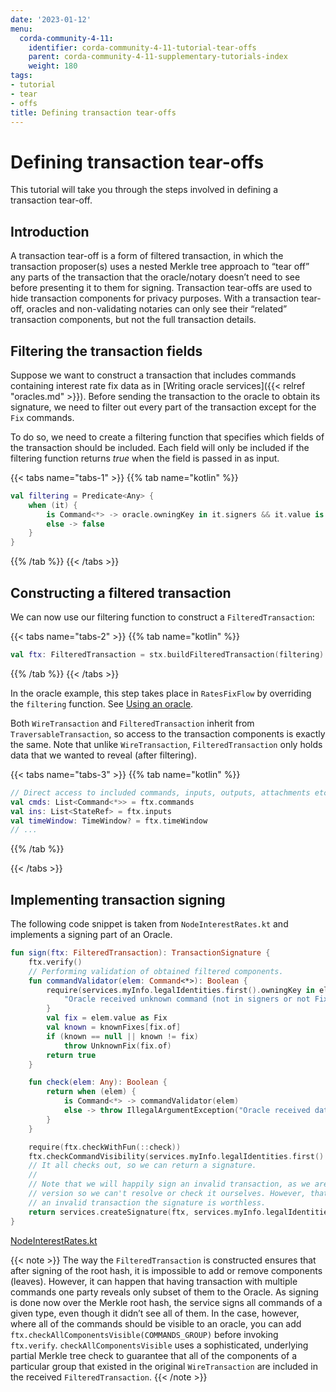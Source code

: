 ```yaml
---
date: '2023-01-12'
menu:
  corda-community-4-11:
    identifier: corda-community-4-11-tutorial-tear-offs
    parent: corda-community-4-11-supplementary-tutorials-index
    weight: 180
tags:
- tutorial
- tear
- offs
title: Defining transaction tear-offs
---
```





# Defining transaction tear-offs

This tutorial will take you through the steps involved in defining a transaction tear-off.

## Introduction

A transaction tear-off is a form of filtered transaction, in which the transaction proposer(s) uses a nested Merkle tree approach to “tear off” any parts of the transaction that the oracle/notary doesn’t need to see before presenting it to them for signing. Transaction tear-offs are used to hide transaction components for privacy purposes. With a transaction tear-off, oracles and non-validating notaries can only see their “related” transaction components, but not the full transaction details.

## Filtering the transaction fields

Suppose we want to construct a transaction that includes commands containing interest rate fix data as in
[Writing oracle services]({{< relref "oracles.md" >}}). Before sending the transaction to the oracle to obtain its signature, we need to filter out every part
of the transaction except for the `Fix` commands.

To do so, we need to create a filtering function that specifies which fields of the transaction should be included.
Each field will only be included if the filtering function returns *true* when the field is passed in as input.

{{< tabs name="tabs-1" >}}
{{% tab name="kotlin" %}}
```kotlin
val filtering = Predicate<Any> {
    when (it) {
        is Command<*> -> oracle.owningKey in it.signers && it.value is Fix
        else -> false
    }
}

```
{{% /tab %}}
{{< /tabs >}}

## Constructing a filtered transaction

We can now use our filtering function to construct a `FilteredTransaction`:

{{< tabs name="tabs-2" >}}
{{% tab name="kotlin" %}}
```kotlin
val ftx: FilteredTransaction = stx.buildFilteredTransaction(filtering)

```
{{% /tab %}}
{{< /tabs >}}

In the oracle example, this step takes place in `RatesFixFlow` by overriding the `filtering` function. See
[Using an oracle](oracles.html#using-an-oracle).

Both `WireTransaction` and `FilteredTransaction` inherit from `TraversableTransaction`, so access to the
transaction components is exactly the same. Note that unlike `WireTransaction`,
`FilteredTransaction` only holds data that we wanted to reveal (after filtering).

{{< tabs name="tabs-3" >}}
{{% tab name="kotlin" %}}
```kotlin
// Direct access to included commands, inputs, outputs, attachments etc.
val cmds: List<Command<*>> = ftx.commands
val ins: List<StateRef> = ftx.inputs
val timeWindow: TimeWindow? = ftx.timeWindow
// ...

```
{{% /tab %}}

{{< /tabs >}}

## Implementing transaction signing

The following code snippet is taken from `NodeInterestRates.kt` and implements a signing part of an Oracle.

```kotlin
fun sign(ftx: FilteredTransaction): TransactionSignature {
    ftx.verify()
    // Performing validation of obtained filtered components.
    fun commandValidator(elem: Command<*>): Boolean {
        require(services.myInfo.legalIdentities.first().owningKey in elem.signers && elem.value is Fix) {
            "Oracle received unknown command (not in signers or not Fix)."
        }
        val fix = elem.value as Fix
        val known = knownFixes[fix.of]
        if (known == null || known != fix)
            throw UnknownFix(fix.of)
        return true
    }

    fun check(elem: Any): Boolean {
        return when (elem) {
            is Command<*> -> commandValidator(elem)
            else -> throw IllegalArgumentException("Oracle received data of different type than expected.")
        }
    }

    require(ftx.checkWithFun(::check))
    ftx.checkCommandVisibility(services.myInfo.legalIdentities.first().owningKey)
    // It all checks out, so we can return a signature.
    //
    // Note that we will happily sign an invalid transaction, as we are only being presented with a filtered
    // version so we can't resolve or check it ourselves. However, that doesn't matter much, as if we sign
    // an invalid transaction the signature is worthless.
    return services.createSignature(ftx, services.myInfo.legalIdentities.first().owningKey)
}

```

[NodeInterestRates.kt](https://github.com/corda/corda/blob/release/os/4.11/samples/irs-demo/cordapp/workflows-irs/src/main/kotlin/net.corda.irs/api/NodeInterestRates.kt)

{{< note >}}
The way the `FilteredTransaction` is constructed ensures that after signing of the root hash, it is impossible to add or remove
components (leaves). However, it can happen that having transaction with multiple commands one party reveals only subset of them to the Oracle.
As signing is done now over the Merkle root hash, the service signs all commands of a given type, even though it didn’t see
all of them. In the case, however, where all of the commands should be visible to an oracle, you can add `ftx.checkAllComponentsVisible(COMMANDS_GROUP)` before invoking `ftx.verify`.
`checkAllComponentsVisible` uses a sophisticated, underlying partial Merkle tree check to guarantee that all of the components of a particular group that existed in the original `WireTransaction` are included in the received `FilteredTransaction`.
{{< /note >}}

